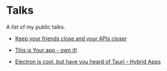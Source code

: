 # Talks
A list of my public talks.

- [Keep your friends close and your APIs closer](https://github.com/Eghizio/keep-your-friends-close-and-your-apis-closer-talk)

- [This is Your app - own it!](https://github.com/Eghizio/this-is-your-app-own-it-talk)

- [Electron is cool, but have you heard of Tauri - Hybrid Apps](https://github.com/Eghizio/tauri-talk)
